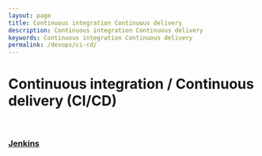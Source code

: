 ```yaml
---
layout: page
title: Continuous integration Continuous delivery
description: Continuous integration Continuous delivery
keywords: Continuous integration Continuous delivery
permalink: /devops/ci-cd/
---
```


# Continuous integration / Continuous delivery (CI/CD)

<br/>

### [Jenkins](/devops/ci-cd/jenkins/)
